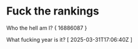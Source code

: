 # Fuck the rankings

Who the hell am I?
{ 16886087 }

What fucking year is it?
[ 2025-03-31T17:06:40Z ]
